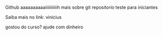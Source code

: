Github
aaaaaaaaaaiiiiiiiiiiih
mais sobre git
repositorio teste para iniciantes

Saiba mais no link: vinicius

gostou do curso? ajude com dinheiro
